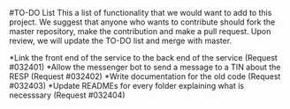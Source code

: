 #TO-DO List
This a list of functionality that we would want to add to this project. We suggest that anyone who wants to contribute should fork the master repository, make the contribution and make a pull request. Upon review, we will update the TO-DO list and merge with master.

*Link the front end of the service to the back end of the service (Request #032401)
*Allow the messenger bot to send a message to a TIN about the RESP (Request #032402)
*Write documentation for the old code (Request #032403)
*Update READMEs for every folder explaining what is necesssary (Request #032404)